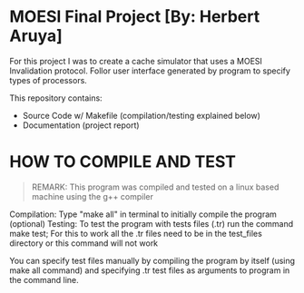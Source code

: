 # MOESI Final Project  [By: Herbert Aruya]

For this project I was to create a cache simulator that uses a MOESI Invalidation protocol. Follor user interface generated by program to specify types of processors.

This repository contains: 
  - Source Code w/ Makefile (compilation/testing explained below)
  - Documentation (project report)

# HOW TO COMPILE AND TEST
> REMARK: This program was compiled and tested on a linux based machine using the g++ compiler

Compilation: Type "make all" in terminal to initially compile the program (optional)
Testing: To test the program with tests files (.tr) run the command make test; For this to work all the .tr files need to be in the test_files directory or this command will not work

You can specify test files manually by compiling the program by itself (using make all command) and specifying .tr test files as arguments to program in the command line. 


